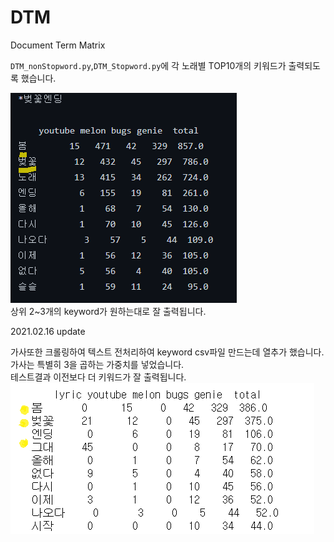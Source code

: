 # DTM  
Document Term Matrix
  
  
`DTM_nonStopword.py`,`DTM_Stopword.py`에 각 노래별 TOP10개의 키워드가 출력되도록 했습니다.  


  
![](https://github.com/seawavve/Picaestro/blob/main/NLP/DTM/dtm_good_result.png)    
상위 2~3개의 keyword가 원하는대로 잘 출력됩니다.  

2021.02.16 update  
  
  가사또한 크롤링하여 텍스트 전처리하여 keyword csv파일 만드는데 열추가 했습니다.  
  가사는 특별히 3을 곱하는 가중치를 넣었습니다.  
  테스트결과 이전보다 더 키워드가 잘 출력됩니다.  
  ![](https://github.com/seawavve/Picaestro/blob/main/NLP/DTM/%EB%B2%9A%EA%BD%83%EC%97%94%EB%94%A9.png)
